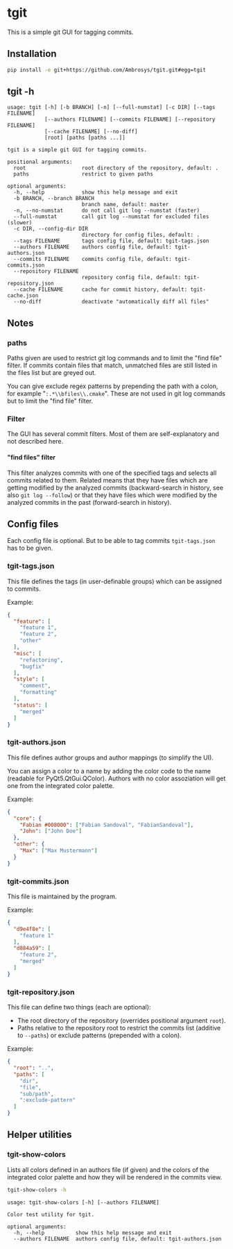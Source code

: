 # tgit

This is a simple git GUI for tagging commits.

## Installation


```bash
pip install -e git+https://github.com/Ambrosys/tgit.git#egg=tgit
```



## tgit -h

```
usage: tgit [-h] [-b BRANCH] [-n] [--full-numstat] [-c DIR] [--tags FILENAME]
            [--authors FILENAME] [--commits FILENAME] [--repository FILENAME]
            [--cache FILENAME] [--no-diff]
            [root] [paths [paths ...]]

tgit is a simple git GUI for tagging commits.

positional arguments:
  root                  root directory of the repository, default: .
  paths                 restrict to given paths

optional arguments:
  -h, --help            show this help message and exit
  -b BRANCH, --branch BRANCH
                        branch name, default: master
  -n, --no-numstat      do not call git log --numstat (faster)
  --full-numstat        call git log --numstat for excluded files (slower)
  -c DIR, --config-dir DIR
                        directory for config files, default: .
  --tags FILENAME       tags config file, default: tgit-tags.json
  --authors FILENAME    authors config file, default: tgit-authors.json
  --commits FILENAME    commits config file, default: tgit-commits.json
  --repository FILENAME
                        repository config file, default: tgit-repository.json
  --cache FILENAME      cache for commit history, default: tgit-cache.json
  --no-diff             deactivate "automatically diff all files"
```

## Notes

### paths

Paths given are used to restrict git log commands and to limit the "find file"
filter. If commits contain files that match, unmatched files are still listed in
the files list but are greyed out.

You can give exclude regex patterns by prepending the path with a colon, for
example "```:.*\\bfiles\\.cmake```".
These are not used in git log commands but to limit the "find file" filter.

### Filter

The GUI has several commit filters. Most of them are self-explanatory and not
described here.

#### "find files" filter

This filter analyzes commits with one of the specified tags and selects all
commits related to them. Related means that they have files which are getting
modified by the analyzed commits (backward-search in history, see also
```git log --follow```) or that they have files which were modified by the
analyzed commits in the past (forward-search in history).

## Config files

Each config file is optional. But to be able to tag commits `tgit-tags.json`
has to be given.

### tgit-tags.json

This file defines the tags (in user-definable groups) which can be assigned to commits.

Example:
```json
{
  "feature": [
    "feature 1",
    "feature 2",
    "other"
  ],
  "misc": [
    "refactoring",
    "bugfix"
  ],
  "style": [
    "comment",
    "formatting"
  ],
  "status": [
    "merged"
  ]
}
```

### tgit-authors.json

This file defines author groups and author mappings (to simplify the UI).

You can assign a color to a name by adding the color code to the name
(readable for PyQt5.QtGui.QColor).
Authors with no color assoziation will get one from the integrated color palette.

Example:
```json
{
  "core": {
    "Fabian #008000": ["Fabian Sandoval", "FabianSandoval"],
    "John": ["John Doe"]
  },
  "other": {
    "Max": ["Max Mustermann"]
  }
}
```

### tgit-commits.json

This file is maintained by the program.

Example:
```json
{
  "d9e4f8e": [
    "feature 1"
  ],
  "d884a59": [
    "feature 2",
    "merged"
  ]
}
```

### tgit-repository.json

This file can define two things (each are optional):
- The root directory of the repository
  (overrides positional argument `root`).
- Paths relative to the repository root to restrict the commits list
  (additive to `--paths`) or exclude patterns (prepended with a colon).

Example:
```json
{
  "root": "..",
  "paths": [
    "dir",
    "file",
    "sub/path",
    ":exclude-pattern"
  ]
}
```

## Helper utilities

### tgit-show-colors

Lists all colors defined in an authors file (if given)
and the colors of the integrated color palette
and how they will be rendered in the commits view.

```bash
tgit-show-colors -h
```

```
usage: tgit-show-colors [-h] [--authors FILENAME]

Color test utility for tgit.

optional arguments:
  -h, --help          show this help message and exit
  --authors FILENAME  authors config file, default: tgit-authors.json
```
